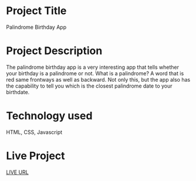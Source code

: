  # Project Title

Palindrome Birthday App

 # Project Description

The palindrome birthday app is a very interesting app that tells whether your birthday is a palindrome or not. What is a palindrome? A word that is red same frontways as well as backward. Not only this, but the app also has the capability to tell you which is the closest palindrome date to your birthdate.

 # Technology used

 HTML, CSS, Javascript

  # Live Project

  [LIVE URL](https://palindrome-birthdayapp-neog.netlify.app/)
